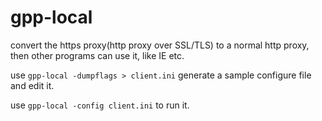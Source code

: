 gpp-local
=========

convert the https proxy(http proxy over SSL/TLS) to a normal http proxy, then other programs can use it, like IE etc.

use `gpp-local -dumpflags > client.ini` generate a sample configure file and edit it.

use `gpp-local -config client.ini` to run it.
